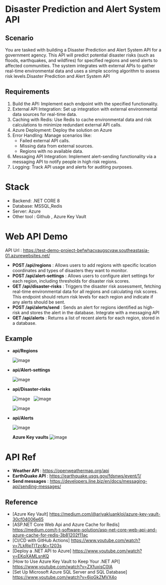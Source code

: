 # Disaster Prediction and Alert System API 


## Scenario
You are tasked with building a Disaster Prediction and Alert System API for a government agency. This API will predict 
potential disaster risks (such as floods, earthquakes, and wildfires) for specified regions and send alerts to affected 
communities. The system integrates with external APIs to gather real-time environmental data and uses a simple scoring 
algorithm to assess risk levels.Disaster Prediction and Alert System API 


## Requirements
1. Build the API: Implement each endpoint with the specified functionality.
2. External API Integration: Set up integration with external environmental data sources for real-time data.
3. Caching with Redis: Use Redis to cache environmental data and risk calculations to minimize redundant external 
API calls.
4. Azure Deployment: Deploy the solution on Azure
5. Error Handling: Manage scenarios like:
   - Failed external API calls.
   - Missing data from external sources.
   - Regions with no available data.  
6. Messaging API Integration: Implement alert-sending functionality via a messaging API to notify people in high risk regions.
7. Logging: Track API usage and alerts for auditing purposes.


# Stack
- Backend: .NET CORE 8
- Database: MSSQL,Redis
- Server: Azure
- Other tool : Github , Azure Key Vault


# Web API Demo
  API Url : https://test-demo-project-befwhacvaugscvaw.southeastasia-01.azurewebsites.net/
  - **POST /api/regions** : Allows users to add regions with specific location coordinates and types of disasters they want to monitor. 
  - **POST /api/alert-settings** : Allows users to configure alert settings for each region, including thresholds for disaster risk scores. 
  - **GET /api/disaster-risks** : Triggers the disaster risk assessment, fetching real-time environmental data for all regions and calculating risk scores. This endpoint should return risk levels for each region and indicate if any alerts should be sent. 
  - **POST /api/alerts/send** : Sends an alert for regions identified as high-risk and stores the alert in the database. Integrate with a messaging API 
  - **GET /api/alerts** : Returns a list of recent alerts for each region, stored in a database.

  ## Example
  - **api/Regions**
    
    ![image](https://github.com/user-attachments/assets/9e245e39-83a2-43c9-b1f8-cd408f354361)
    

  - **api/Alert-settings**
    
    ![image](https://github.com/user-attachments/assets/76878810-a1ba-43cd-89da-8e9e17aa5419)
    

  - **api/Disaster-risks**
    
    ![image](https://github.com/user-attachments/assets/85bc78af-96b5-46f0-b5d9-db34e7886867) &nbsp; ![image](https://github.com/user-attachments/assets/a05bc398-84f6-4e69-9d17-e8e148c2ea8c)
 
    ![image](https://github.com/user-attachments/assets/70adea8c-c86f-4ae5-8a82-cb7dfd0c7a55)



  - **api/Alerts**
    
    ![image](https://github.com/user-attachments/assets/fa0a8976-3c13-480d-b462-e749fc2d21bf)


    **Azure Key vaults**
   ![image](https://github.com/user-attachments/assets/f90ab515-a8ff-417b-b2b7-817a809525c0)





# API Ref
- **Weather API** : https://openweathermap.org/api
- **EarthQuake API** : https://earthquake.usgs.gov/fdsnws/event/1/
- **Send messages** : https://developers.line.biz/en/docs/messaging-api/sending-messages/


## Reference
- [Azure Key Vault] https://medium.com/@ariyakluankloi/azure-key-vault-30cf04006e65
- [ASP.NET Core Web Api and Azure Cache for Redis] https://medium.com/t-t-software-solution/asp-net-core-web-api-and-azure-cache-for-redis-3b81202f11ac
- [CI/CD with GitHub Actions] https://www.youtube.com/watch?v=7LkRipTlTzc&t=1203s
- [Deploy a .NET API to Azure] https://www.youtube.com/watch?v=EKqXAMLsnKQ
- [How to Use Azure Key Vault to Keep Your .NET API] https://www.youtube.com/watch?v=ZXfuxisC0IA
- [Set Up Microsoft Azure SQL Server and SQL Database] https://www.youtube.com/watch?v=6joGkZMVX4o
